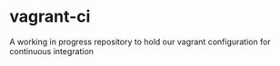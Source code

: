 vagrant-ci
==========

A working in progress repository to hold our vagrant configuration for continuous integration 
